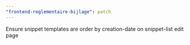 ```yaml
---
"frontend-reglementaire-bijlage": patch
---
```


Ensure snippet templates are order by creation-date on snippet-list edit page
